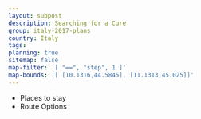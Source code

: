 ```yaml
---
layout: subpost
description: Searching for a Cure
group: italy-2017-plans
country: Italy
tags: 
planning: true
sitemap: false
map-filter: '[ "==", "step", 1 ]'
map-bounds: '[ [10.1316,44.5845], [11.1313,45.025]]'
---
```


- Places to stay
- Route Options